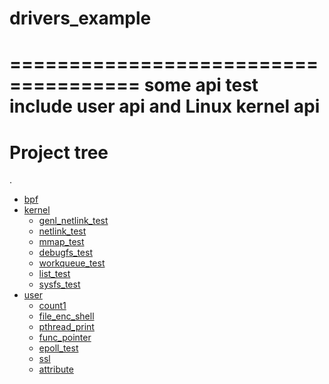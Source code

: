 # drivers_example
=====================================
some api test
include user api and Linux kernel api
=====================================
# Project tree

.
 * [bpf](./bpf)
 * [kernel](./kernel)
   * [genl_netlink_test](./kernel/genl_netlink_test)
   * [netlink_test](./kernel/netlink_test)
   * [mmap_test](./kernel/mmap_test)
   * [debugfs_test](./kernel/debugfs_test)
   * [workqueue_test](./kernel/workqueue_test)
   * [list_test](./kernel/list_test)
   * [sysfs_test](./kernel/sysfs_test)
 * [user](./user)
   * [count1](./user/count1)
   * [file_enc_shell](./user/file_enc_shell)
   * [pthread_print](./user/pthread_print)
   * [func_pointer](./user/func_pointer)
   * [epoll_test](./user/epoll_test)
   * [ssl](./user/ssl)
   * [attribute](./user/attribute)
